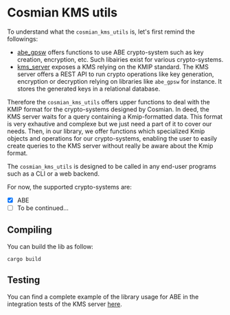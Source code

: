 # Cosmian KMS utils

To understand what the `cosmian_kms_utils` is, let's first remind the followings:

- [abe_gpsw](https://github.com/Cosmian/abe_gpsw) offers functions to use ABE crypto-system such as key creation, encryption, etc. Such libairies exist for various crypto-systems.
- [kms_server](http://gitlab.cosmian.com/core/kms/-/tree/main/server) exposes a KMS relying on the KMIP standard. The KMS server offers a REST API to run crypto operations like key generation, encryption or decryption relying on libraries like `abe_gpsw` for instance. It stores the generated keys in a relational database. 

Therefore the `cosmian_kms_utils` offers upper functions to deal with the KMIP format for the crypto-systems designed by Cosmian. In deed, the KMS server waits for a query containing a Kmip-formatted data. This format is very exhautive and complexe but we just need a part of it to cover our needs. Then, in our library, we offer functions which specialized Kmip objects and operations for our crypto-systems, enabling the user to easily create queries to the KMS server without really be aware about the Kmip format.  

The `cosmian_kms_utils` is designed to be called in any end-user programs such as a CLI or a web backend. 

For now, the supported crypto-systems are: 

- [x] ABE
- [ ] To be continued...

## Compiling

You can build the lib as follow:

```
cargo build
```

## Testing

You can find a complete example of the library usage for ABE in the integration tests of the KMS server [here](http://gitlab.cosmian.com/core/cosmian_server/-/blob/develop/microservices/kms/kms_server/src/kmip/tests/abe_tests/integration_tests.rs).
